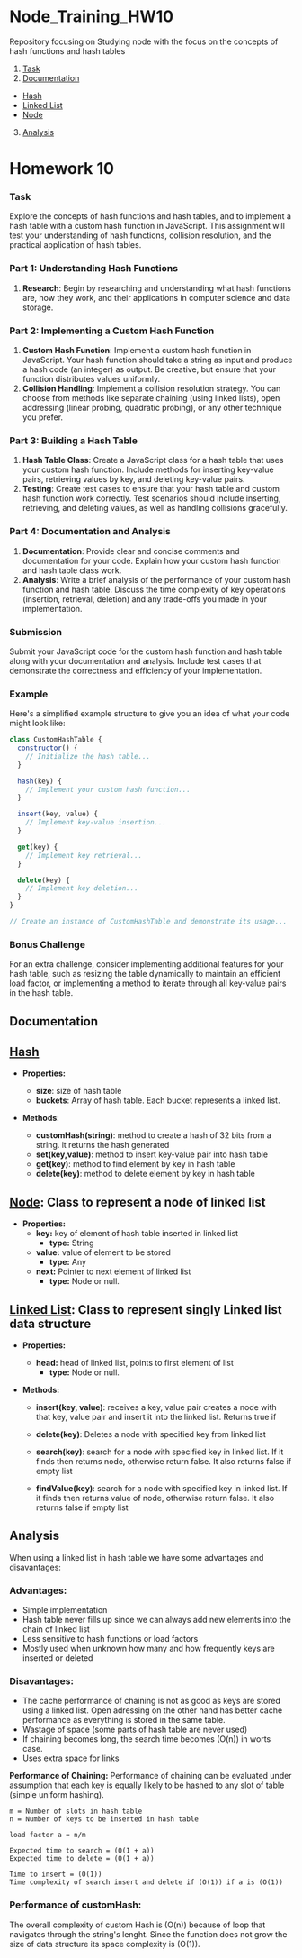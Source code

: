 # Node_Training_HW10
Repository focusing on Studying node with the focus on the concepts of hash functions and hash tables

1. [Task](#task)
2. [Documentation](#documentation)
  - [Hash](#hash)
  - [Linked List](#linked-list-class-to-represent-singly-linked-list-data-structure)
  - [Node](#node-class-to-represent-a-node-of-linked-list)
3. [Analysis](#analysis)

# Homework 10

### Task

Explore the concepts of hash functions and hash tables, and to implement a hash table with a custom hash function in JavaScript. This assignment will test your understanding of hash functions, collision resolution, and the practical application of hash tables.

### **Part 1: Understanding Hash Functions**

1. **Research**: Begin by researching and understanding what hash functions are, how they work, and their applications in computer science and data storage.

### **Part 2: Implementing a Custom Hash Function**

1. **Custom Hash Function**: Implement a custom hash function in JavaScript. Your hash function should take a string as input and produce a hash code (an integer) as output. Be creative, but ensure that your function distributes values uniformly.
2. **Collision Handling**: Implement a collision resolution strategy. You can choose from methods like separate chaining (using linked lists), open addressing (linear probing, quadratic probing), or any other technique you prefer.

### **Part 3: Building a Hash Table**

1. **Hash Table Class**: Create a JavaScript class for a hash table that uses your custom hash function. Include methods for inserting key-value pairs, retrieving values by key, and deleting key-value pairs.
2. **Testing**: Create test cases to ensure that your hash table and custom hash function work correctly. Test scenarios should include inserting, retrieving, and deleting values, as well as handling collisions gracefully.

### **Part 4: Documentation and Analysis**

1. **Documentation**: Provide clear and concise comments and documentation for your code. Explain how your custom hash function and hash table class work.
2. **Analysis**: Write a brief analysis of the performance of your custom hash function and hash table. Discuss the time complexity of key operations (insertion, retrieval, deletion) and any trade-offs you made in your implementation.

### **Submission**

Submit your JavaScript code for the custom hash function and hash table along with your documentation and analysis. Include test cases that demonstrate the correctness and efficiency of your implementation.

### **Example**

Here's a simplified example structure to give you an idea of what your code might look like:

```jsx
class CustomHashTable {
  constructor() {
    // Initialize the hash table...
  }

  hash(key) {
    // Implement your custom hash function...
  }

  insert(key, value) {
    // Implement key-value insertion...
  }

  get(key) {
    // Implement key retrieval...
  }

  delete(key) {
    // Implement key deletion...
  }
}

// Create an instance of CustomHashTable and demonstrate its usage...
```

### **Bonus Challenge**

For an extra challenge, consider implementing additional features for your hash table, such as resizing the table dynamically to maintain an efficient load factor, or implementing a method to iterate through all key-value pairs in the hash table.


## Documentation

## [Hash](./hash.js)
- **Properties:**
  - **size**: size of hash table
  - **buckets**: Array of hash table. Each bucket represents a linked list.

- **Methods**:
  - **customHash(string)**: method to create a hash of 32 bits from a string. it returns the hash generated
  - **set(key,value)**: method to insert key-value pair into hash table
  - **get(key)**: method to find element by key in hash table
  - **delete(key)**: method to delete element by key in hash table



## [Node](./linkedList.js): Class to represent a node of linked list
- **Properties:**
  - **key:** key of element of hash table inserted in linked list
    - **type:** String
  - **value:** value of element to be stored
    - **type:** Any
  - **next:** Pointer to next element of linked list
    - **type:** Node or null.

## [Linked List](./linkedList.js): Class to represent singly Linked list data structure

- **Properties:**
  - **head:** head of linked list, points to first element of list
    - **type:** Node or null.

- **Methods:**
  - **insert(key, value)**: receives a key, value pair creates a node with that key, value pair and insert it into the linked list. Returns true if 

  - **delete(key)**: Deletes a node with specified key from linked list

  - **search(key)**: search for a node with specified key in linked list. If it finds then returns node, otherwise return false. It also returns false if empty list
  
  - **findValue(key)**: search for a node with specified key in linked list. If it finds then returns value of node, otherwise return false. It also returns false if empty list

## Analysis
When using a linked list in hash table we have some advantages and disavantages:
### Advantages:
  - Simple implementation
  - Hash table never fills up since we can always add new elements into the chain of linked list
  - Less sensitive to hash functions or load factors
  - Mostly used when unknown how many and how frequently keys are inserted or deleted
### Disavantages:
  - The cache performance of chaining is not as good as keys are stored using a linked list. Open adressing on the other hand  has better cache performance as everything is stored in the same table.
  - Wastage of space (some parts of hash table are never used)
  - If chaining becomes long, the search time becomes (O(n)) in worts case.
  - Uses extra space for links

**Performance of Chaining:**
Performance of chaining can be evaluated under assumption that each key is equally likely to be hashed to any slot of table (simple uniform hashing).

```
m = Number of slots in hash table
n = Number of keys to be inserted in hash table

load factor a = n/m

Expected time to search = (O(1 + a))
Expected time to delete = (O(1 + a))

Time to insert = (O(1))
Time complexity of search insert and delete if (O(1)) if a is (O(1))
```

### Performance of customHash:
The overall complexity of custom Hash is (O(n)) because of loop that navigates through the string's lenght. Since the function does not grow the size of data structure its space complexity is (O(1)).